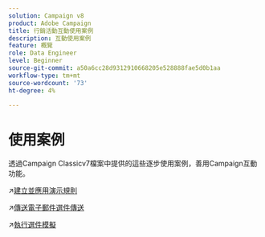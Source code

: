 ```yaml
---
solution: Campaign v8
product: Adobe Campaign
title: 行銷活動互動使用案例
description: 互動使用案例
feature: 概覽
role: Data Engineer
level: Beginner
source-git-commit: a50a6cc28d9312910668205e528888fae5d0b1aa
workflow-type: tm+mt
source-wordcount: '73'
ht-degree: 4%

---
```


# 使用案例

透過Campaign Classicv7檔案中提供的這些逐步使用案例，善用Campaign互動功能。

:arrow_upper_right:[建立並應用演示規則](https://experienceleague.adobe.com/docs/campaign-classic/using/managing-offers/case-study/presentation-rules.html)

:arrow_upper_right:[傳送電子郵件選件傳送](https://experienceleague.adobe.com/docs/campaign-classic/using/managing-offers/case-study/offers-on-an-outbound-channel.html)

:arrow_upper_right:[執行選件模擬](https://experienceleague.adobe.com/docs/campaign-classic/using/managing-offers/case-study/offers-on-an-outbound-channel.html)
